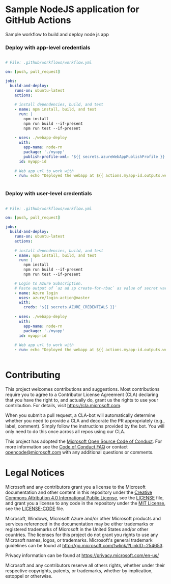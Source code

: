# Sample NodeJS application for GitHub Actions

Sample workflow to build and deploy node js app

### Deploy with app-level credentials

```yaml

# File: .github/workflows/workflow.yml

on: [push, pull_request]

jobs:
  build-and-deploy:
    runs-on: ubuntu-latest
    actions:
    
    # install dependencies, build, and test
    - name: npm install, build, and test
      run: |
        npm install
        npm run build --if-present
        npm run test --if-present
  
    - uses: ./webapp-deploy
      with: 
        app-name: node-rn
        package: './myapp'
        publish-profile-xml: '${{ secrets.azureWebAppPublishProfile }}'
      id: myapp-id
    
    # Web app url to work with
    - run: echo "Deployed the webapp at ${{ actions.myapp-id.outputs.webapp-url}}"
    
```

### Deploy with user-level credentials

```yaml

# File: .github/workflows/workflow.yml

on: [push, pull_request]

jobs:
  build-and-deploy:
    runs-on: ubuntu-latest
    actions:
    
    # install dependencies, build, and test
    - name: npm install, build, and test
      run: |
        npm install
        npm run build --if-present
        npm run test --if-present

    # Login to Azure Subscription. 
    # Paste output of `az ad sp create-for-rbac` as value of secret variable: AZURE_CREDENTIALS 
    - name: Azure login
      uses: azure/login-action@master
      with:
        creds: '${{ secrets.AZURE_CREDENTIALS }}'
        
    - uses: ./webapp-deploy
      with: 
        app-name: node-rn
        package: './myapp'
      id: myapp-id
      
    # Web app url to work with
    - run: echo "Deployed the webapp at ${{ actions.myapp-id.outputs.webapp-url}}"
    
```

# Contributing

This project welcomes contributions and suggestions.  Most contributions require you to agree to a
Contributor License Agreement (CLA) declaring that you have the right to, and actually do, grant us
the rights to use your contribution. For details, visit https://cla.microsoft.com.

When you submit a pull request, a CLA-bot will automatically determine whether you need to provide
a CLA and decorate the PR appropriately (e.g., label, comment). Simply follow the instructions
provided by the bot. You will only need to do this once across all repos using our CLA.

This project has adopted the [Microsoft Open Source Code of Conduct](https://opensource.microsoft.com/codeofconduct/).
For more information see the [Code of Conduct FAQ](https://opensource.microsoft.com/codeofconduct/faq/) or
contact [opencode@microsoft.com](mailto:opencode@microsoft.com) with any additional questions or comments.

# Legal Notices

Microsoft and any contributors grant you a license to the Microsoft documentation and other content
in this repository under the [Creative Commons Attribution 4.0 International Public License](https://creativecommons.org/licenses/by/4.0/legalcode),
see the [LICENSE](LICENSE) file, and grant you a license to any code in the repository under the [MIT License](https://opensource.org/licenses/MIT), see the
[LICENSE-CODE](LICENSE-CODE) file.

Microsoft, Windows, Microsoft Azure and/or other Microsoft products and services referenced in the documentation
may be either trademarks or registered trademarks of Microsoft in the United States and/or other countries.
The licenses for this project do not grant you rights to use any Microsoft names, logos, or trademarks.
Microsoft's general trademark guidelines can be found at http://go.microsoft.com/fwlink/?LinkID=254653.

Privacy information can be found at https://privacy.microsoft.com/en-us/

Microsoft and any contributors reserve all others rights, whether under their respective copyrights, patents,
or trademarks, whether by implication, estoppel or otherwise.
